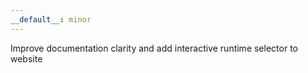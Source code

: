```yaml
---
__default__: minor
---
```


Improve documentation clarity and add interactive runtime selector to website

